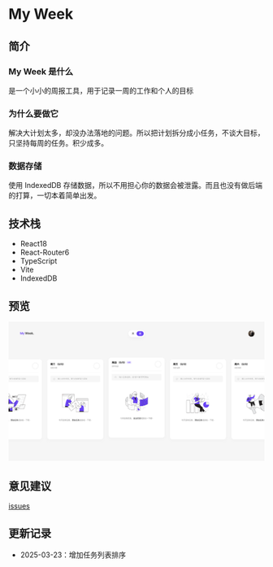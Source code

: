 # My Week

## 简介

### My Week 是什么

是一个小小的周报工具，用于记录一周的工作和个人的目标

### 为什么要做它

解决大计划太多，却没办法落地的问题。所以把计划拆分成小任务，不谈大目标，只坚持每周的任务。积少成多。

### 数据存储

使用 IndexedDB 存储数据，所以不用担心你的数据会被泄露。而且也没有做后端的打算，一切本着简单出发。


## 技术栈

- React18
- React-Router6
- TypeScript
- Vite
- IndexedDB


## 预览

![image](./public/image.png)

## 意见建议

[issues](https://github.com/qiuyulc/task-list/issues/new)

## 更新记录

- 2025-03-23：增加任务列表排序